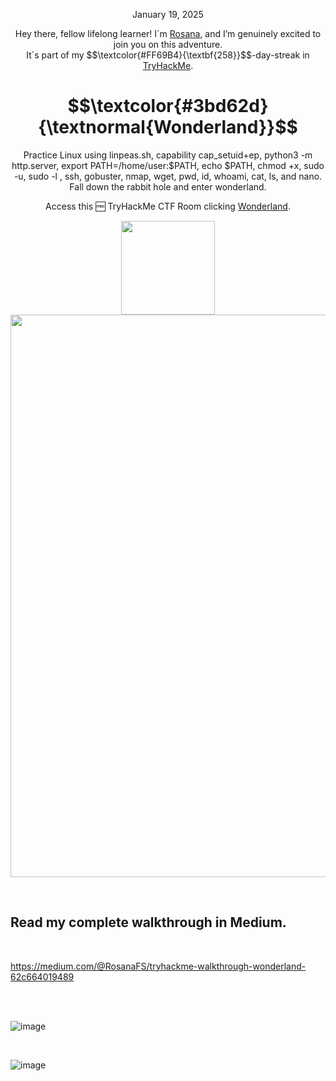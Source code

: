 <p align="center">January 19, 2025</p>
<p align="center">Hey there, fellow lifelong learner! I´m <a href="https://www.linkedin.com/in/rosanafssantos/">Rosana</a>, and I’m genuinely excited to join you on this adventure.<br>
It´s part of my $$\textcolor{#FF69B4}{\textbf{258}}$$-day-streak in  <a href="https://tryhackme.com">TryHackMe</a>.</p>

<h1 align="center">
  $$\textcolor{#3bd62d}{\textnormal{Wonderland}}$$
</h1>
<p align="center">Practice Linux using linpeas.sh, capability cap_setuid+ep, python3 -m http.server, export PATH=/home/user:$PATH, echo $PATH, chmod +x, sudo -u, sudo -l , ssh, gobuster, nmap, wget, pwd, id, whoami, cat, ls, and nano. Fall down the rabbit hole and enter wonderland.</p>
<p align="center">Access this 🆓 TryHackMe CTF Room clicking <a href="https://tryhackme.com/r/room/wonderland">Wonderland</a>.</p>
                                                              
<p align="center">
  <img height="150px" hspace="20" src="https://github.com/user-attachments/assets/17d92fc4-fd86-4ec8-a4b1-f190e7c114b0">
  <img width="900px" src="https://github.com/user-attachments/assets/ec904982-c569-42dc-bb8d-5948142c5699">
</p>

<br>

<h2>Read my complete walkthrough in Medium.</h2>
<br>

https://medium.com/@RosanaFS/tryhackme-walkthrough-wonderland-62c664019489

<br>
<br>

![image](https://github.com/user-attachments/assets/6c725caf-29f1-40e4-9df8-325815dc6835)

<br>

![image](https://github.com/user-attachments/assets/44d027e3-31b6-46a4-96a7-2d545a537d1b)



